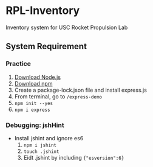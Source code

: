# RPL-Inventory
Inventory system for USC Rocket Propulsion Lab

## System Requirement
### Practice 
1. [Download Node.js](https://nodejs.org/en/download/)
2. [Download npm](https://www.npmjs.com/get-npm)
3. Create a package-lock.json file and install express.js
  1. From terminal, go to `/express-demo`
  2. `npm init --yes`
  3. `npm i express`

### Debugging: jshHint
* Install jshint and ignore es6
  1. `npm i jshint`
  2. `touch .jshint`
  3.  Eidt .jshint by including `{"esversion":6}`